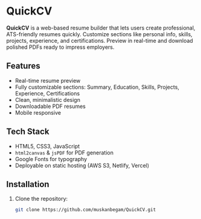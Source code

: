 # QuickCV

**QuickCV** is a web-based resume builder that lets users create professional, ATS-friendly resumes quickly. Customize sections like personal info, skills, projects, experience, and certifications. Preview in real-time and download polished PDFs ready to impress employers.

## Features

- Real-time resume preview  
- Fully customizable sections: Summary, Education, Skills, Projects, Experience, Certifications  
- Clean, minimalistic design  
- Downloadable PDF resumes  
- Mobile responsive  

## Tech Stack

- HTML5, CSS3, JavaScript  
- `html2canvas` & `jsPDF` for PDF generation  
- Google Fonts for typography  
- Deployable on static hosting (AWS S3, Netlify, Vercel)  

## Installation

1. Clone the repository:  
   ```bash
   git clone https://github.com/muskanbegam/QuickCV.git
